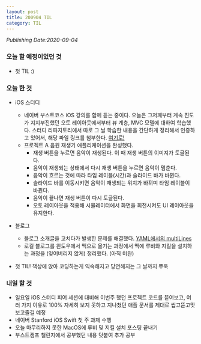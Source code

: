 ```yaml
---
layout: post
title: 200904 TIL
category: TIL
---
```

*Publishing Date:2020-09-04*

### 오늘 할 예정이었던 것
* 첫 TIL :)

### 오늘 한 것
* iOS 스터디
  * 네이버 부스트코스 iOS 강의를 함께 듣는 중이다. 오늘은 그저께부터 계속 진도가 지지부진했던 오토 레이아웃에서부터 뷰 계층, MVC 모델에 대하여 학습했다. 스터디 리파지토리에서 따로 그 날 학습한 내용을 간단하게 정리해서 인증하고 있어서, 해당 파일 링크를 첨부한다.
  [여기로!](https://github.com/devejs/boostcourse-ios/blob/master/신은지/200904.md)
  * 프로젝트 A 음원 재생기 애플리케이션을 완성했다.
    - 재생 버튼을 누르면 음악이 재생된다. 이 때 재생 버튼의 이미지가 토글된다.
    - 음악이 재생되는 상태에서 다시 재생 버튼을 누르면 음악이 멈춘다.
    - 음악이 흐르는 것에 따라 타임 레이블(시간)과 슬라이드 바가 바뀐다.
    - 슬라이드 바를 이동시키면 음악이 재생되는 위치가 바뀌며 타임 레이블이 바뀐다.
    - 음악이 끝나면 재생 버튼이 다시 토글된다.
    - 오토 레이아웃을 적용해 시뮬레이터에서 화면을 회전시켜도 UI 레이아웃을 유지한다.
* 블로그
  * 블로그 소개글을 고치다가 발생한 문제를 해결했다.
  [YAML에서의 multiLines](https://devejs.github.io/snippet/2020/09/04/snippet-yaml.html)
  * 로컬 블로그를 윈도우에서 맥으로 옮기는 과정에서 맥에 루비와 지킬을 설치하는 과정을 (잊어버리지 않게) 정리했다. (아직 미완)

* 첫 TIL! 책상에 앉아 코딩하는게 익숙해지고 당연해지는 그 날까지 쭈욱

### 내일 할 것
* 일요일 iOS 스터디 피어 세션에 대비해 이번주 했던 프로젝트 코드를 뜯어보고, 여러 가지 이유로 100% 자세히 보지 못하고 지나쳤던 애플 문서를 제대로 씹고뜯고맛보고즐길 예정
* 네이버 Stanford iOS Swift 첫 주 과제 수행
* 오늘 마무리하지 못한 MacOS에 루비 및 지킬 설치 포스팅 끝내기
* 부스트캠프 챌린지에서 공부했던 내용 덧붙여 추가 공부
